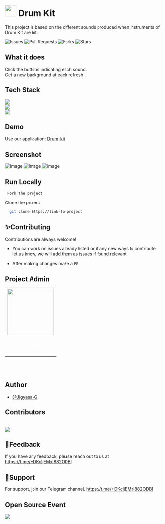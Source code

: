 
# <img src="https://raw.githubusercontent.com/Jigyasa-G/Drum-Kit-Website/main/favicon.ico" width="36"> Drum Kit

This project is based on the different sounds produced when instruments of Drum Kit are hit.

![Issues](https://img.shields.io/github/issues/Jigyasa-G/Drum-Kit-Website)
![Pull Requests](https://img.shields.io/github/issues-pr/Jigyasa-G/Drum-Kit-Website?)
![Forks](https://img.shields.io/github/forks/Jigyasa-G/Drum-Kit-Website)
![Stars](https://img.shields.io/github/stars/Jigyasa-G/Drum-Kit-Website)

## What it does 

Click the buttons indicating each sound. </br>
Get a new background at each refresh .

## Tech Stack

![](https://img.shields.io/badge/HTML5-E34F26?style=for-the-badge&logo=html5&logoColor=white) 
</br>
![](https://img.shields.io/badge/CSS3-1572B6?style=for-the-badge&logo=css3&logoColor=white) 
</br>
![](https://img.shields.io/badge/JavaScript-323330?style=for-the-badge&logo=javascript&logoColor=F7DF1E)

## Demo

Use our application: [Drum-kit](https://jigyasa-g.github.io/Drum-Kit-Website/)


## Screenshot
![image](https://user-images.githubusercontent.com/94735564/148080352-71eff310-33e3-4306-9fd2-e523ce065d53.png) 
![image](https://user-images.githubusercontent.com/94735564/148080568-695ce196-2af2-4cbc-93c1-0fd8dc173f26.png) 
![image](https://user-images.githubusercontent.com/94735564/148081695-51781c33-3381-4404-9e49-baf9c30a8a2a.png)



## Run Locally

```bash
 Fork the project
```

Clone the project

```bash
  git clone https://link-to-project
```

## ✨Contributing

Contributions are always welcome!

- You can work on issues already listed or if any new ways to contribute let us know, we will add them as issues if found relevant

- After making changes make a `PR`

## Project Admin

<div align="center">
<table>
<tr>

<td align="center"><a href="https://github.com/Jigyasa-G"><img src="https://avatars.githubusercontent.com/u/75614134?v=4" width=150px height=150px /></a></br> <h4 style="color:white;">Jigyasa Gupta</h4>

</tr>
</table>
<br>

<br>
</div>

## Author

- [@Jigyasa-G](https://www.github.com/Jigyasa-G)

## Contributors
<br>
<a href="https://github.com/rajraman786/Video-Downloader/graphs/contributors">
  <img src="https://contrib.rocks/image?repo=Jigyasa-G/Drum-Kit-Website" />
</a>
<br>

## 📃Feedback

If you have any feedback, please reach out to us at
https://t.me/+DKcljEMxI882ODBl

## 🙌Support

For support, join our Telegram channel.
https://t.me/+DKcljEMxI882ODBl

## Open Source Event

<img  src="https://vchrombiediary.files.wordpress.com/2017/12/screenshot-from-2017-12-05-17-02-03-another-copy-e1512483232128.png" href="https://kwoc.kossiitkgp.org/">

